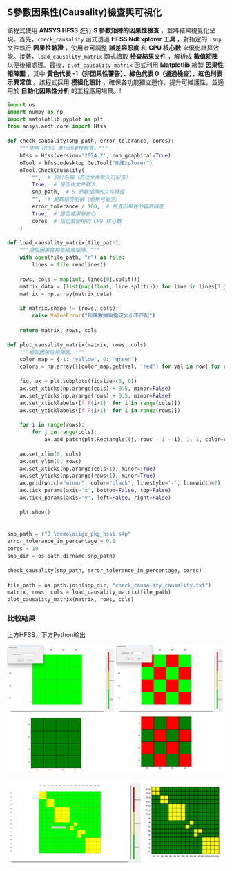 S參數因果性(Causality)檢查與可視化
---

該程式使用 **ANSYS HFSS**  進行 **S 參數矩陣的因果性檢查** ，並將結果視覺化呈現。首先，`check_causality` 函式透過 **HFSS NdExplorer 工具** ，對指定的 `.snp` 文件執行 **因果性驗證** ，使用者可調整 **誤差容忍度**  和 **CPU 核心數**  來優化計算效能。接著，`load_causality_matrix` 函式讀取 **檢查結果文件** ，解析成 **數值矩陣**  以便後續處理。最後，`plot_causality_matrix` 函式利用 **Matplotlib**  繪製 **因果性矩陣圖** ，其中 **黃色代表 -1（非因果性警告）、綠色代表 0（通過檢查）、紅色則表示異常值** 。該程式採用 **模組化設計** ，確保各功能獨立運作，提升可維護性，並適用於 **自動化因果性分析**  的工程應用場景。!

```python
import os
import numpy as np
import matplotlib.pyplot as plt
from ansys.aedt.core import Hfss

def check_causality(snp_path, error_tolerance, cores):
    """使用 HFSS 進行因果性檢查。"""
    hfss = Hfss(version='2024.2', non_graphical=True)
    oTool = hfss.odesktop.GetTool("NdExplorer")
    oTool.CheckCausality(
        "",  # 設計名稱（若從文件載入可留空）
        True,  # 是否從文件載入
        snp_path,  # S 參數矩陣的文件路徑
        "",  # 變數組合名稱（若無可留空）
        error_tolerance / 100,  # 檢查因果性的容許誤差
        True,  # 是否使用多核心
        cores  # 指定要使用的 CPU 核心數
    )

def load_causality_matrix(file_path):
    """讀取因果性檢查結果矩陣。"""
    with open(file_path, "r") as file:
        lines = file.readlines()
    
    rows, cols = map(int, lines[0].split())
    matrix_data = [list(map(float, line.split())) for line in lines[1:] if line.strip()]
    matrix = np.array(matrix_data)
    
    if matrix.shape != (rows, cols):
        raise ValueError("矩陣數據與指定大小不匹配")
    
    return matrix, rows, cols

def plot_causality_matrix(matrix, rows, cols):
    """繪製因果性矩陣圖。"""
    color_map = {-1: 'yellow', 0: 'green'}
    colors = np.array([[color_map.get(val, 'red') for val in row] for row in matrix], dtype=object)
    
    fig, ax = plt.subplots(figsize=(6, 6))
    ax.set_xticks(np.arange(cols) + 0.5, minor=False)
    ax.set_yticks(np.arange(rows) + 0.5, minor=False)
    ax.set_xticklabels([f'P{i+1}' for i in range(cols)])
    ax.set_yticklabels([f'P{i+1}' for i in range(rows)])
    
    for i in range(rows):
        for j in range(cols):
            ax.add_patch(plt.Rectangle((j, rows - 1 - i), 1, 1, color=colors[i, j], ec="black"))
    
    ax.set_xlim(0, cols)
    ax.set_ylim(0, rows)
    ax.set_xticks(np.arange(cols+1), minor=True)
    ax.set_yticks(np.arange(rows+1), minor=True)
    ax.grid(which="minor", color="black", linestyle='-', linewidth=2)
    ax.tick_params(axis='x', bottom=False, top=False)
    ax.tick_params(axis='y', left=False, right=False)
    
    plt.show()


snp_path = r"D:\demo\aiigx_pkg_hssi.s4p"
error_tolerance_in_percentage = 0.1
cores = 10
snp_dir = os.path.dirname(snp_path)

check_causality(snp_path, error_tolerance_in_percentage, cores)

file_path = os.path.join(snp_dir, "check_causality_causality.txt")
matrix, rows, cols = load_causality_matrix(file_path)
plot_causality_matrix(matrix, rows, cols)


```
### 比較結果
上方HFSS，下方Python輸出

![2025-01-31_10-52-15](/assets/2025-01-31_10-52-15.png)

![2025-01-31_11-08-43](/assets/2025-01-31_11-08-43_9g7qjptqi.png)